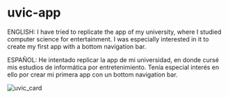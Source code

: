# uvic-app

ENGLISH:
I have tried to replicate the app of my university, where I studied computer science for entertainment.
I was especially interested in it to create my first app with a bottom navigation bar.

ESPAÑOL:
He intentado replicar la app de mi universidad, en donde cursé mis estudios de informática por entretenimiento.
Tenía especial interés en ello por crear mi primera app con un bottom navigation bar.

![uvic_card](https://github.com/enriqueseor/uvic-app/assets/101838134/1c34ff81-7faf-4558-85ca-62e476669f73)
